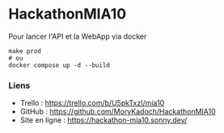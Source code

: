 # HackathonMIA10

Pour lancer l'API et la WebApp via docker

```shell
make prod
# ou
docker compose up -d --build
```

### Liens

- Trello : https://trello.com/b/U5pkTxzI/mia10
- GitHub : https://github.com/MoryKadoch/HackathonMIA10
- Site en ligne : https://hackathon-mia10.sonny.dev/
